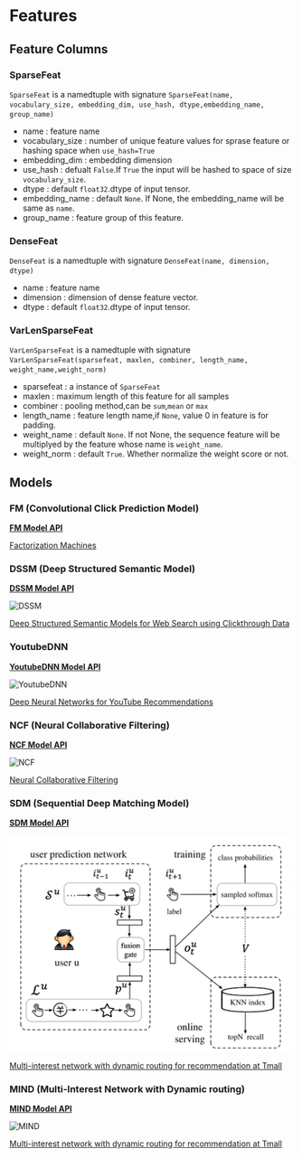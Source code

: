 # Features

## Feature Columns
### SparseFeat
``SparseFeat`` is a namedtuple with signature ``SparseFeat(name, vocabulary_size, embedding_dim, use_hash, dtype,embedding_name, group_name)``

- name : feature name
- vocabulary_size : number of unique feature values for sprase feature or hashing space when `use_hash=True`
- embedding_dim : embedding dimension
- use_hash : defualt `False`.If `True` the input will be hashed to space of size `vocabulary_size`.
- dtype : default `float32`.dtype of input tensor.
- embedding_name : default `None`. If None, the embedding_name will be same as `name`.
- group_name : feature group of this feature.

### DenseFeat
``DenseFeat`` is a namedtuple with signature ``DenseFeat(name, dimension, dtype)``

- name : feature name
- dimension : dimension of dense feature vector.
- dtype : default `float32`.dtype of input tensor.

### VarLenSparseFeat

``VarLenSparseFeat`` is a namedtuple with signature ``VarLenSparseFeat(sparsefeat, maxlen, combiner, length_name, weight_name,weight_norm)``

- sparsefeat : a instance of `SparseFeat`
- maxlen : maximum length of this feature for all samples
- combiner : pooling method,can be ``sum``,``mean`` or ``max``
- length_name : feature length name,if `None`, value 0 in feature is for padding.
- weight_name : default `None`. If not None, the sequence feature will be multiplyed by the feature whose name is `weight_name`.
- weight_norm : default `True`. Whether normalize the weight score or not.

## Models


### FM (Convolutional Click Prediction Model)


[**FM Model API**](./deepmatch.models.fm.html)
<!-- ![CCPM](../pics/CCPM.png) -->

[Factorization Machines](https://www.researchgate.net/publication/220766482_Factorization_Machines) 


### DSSM (Deep Structured Semantic Model)


[**DSSM Model API**](./deepmatch.models.dssm.html)

![DSSM](../pics/dssm.jpg)


[Deep Structured Semantic Models for Web Search using Clickthrough Data](https://www.microsoft.com/en-us/research/publication/learning-deep-structured-semantic-models-for-web-search-using-clickthrough-data/)

### YoutubeDNN 


[**YoutubeDNN Model API**](./deepmatch.models.youtubednn.html)

![YoutubeDNN](../pics/youtubednn.jpg)

[Deep Neural Networks for YouTube Recommendations](https://www.researchgate.net/publication/307573656_Deep_Neural_Networks_for_YouTube_Recommendations)

### NCF (Neural Collaborative Filtering)

[**NCF Model API**](./deepmatch.models.ncf.html)

![NCF](../pics/ncf.jpg)

[Neural Collaborative Filtering](https://arxiv.org/abs/1708.05031)

### SDM (Sequential Deep Matching Model)



[**SDM Model API**](./deepmatch.models.sdm.html)

![MIND](../pics/sdm.jpg)

[Multi-interest network with dynamic routing for recommendation at Tmall](https://arxiv.org/pdf/1904.08030)



### MIND (Multi-Interest Network with Dynamic routing)



[**MIND Model API**](./deepmatch.models.mind.html)

![MIND](../pics/mind.jpg)

[Multi-interest network with dynamic routing for recommendation at Tmall](https://arxiv.org/pdf/1904.08030)

